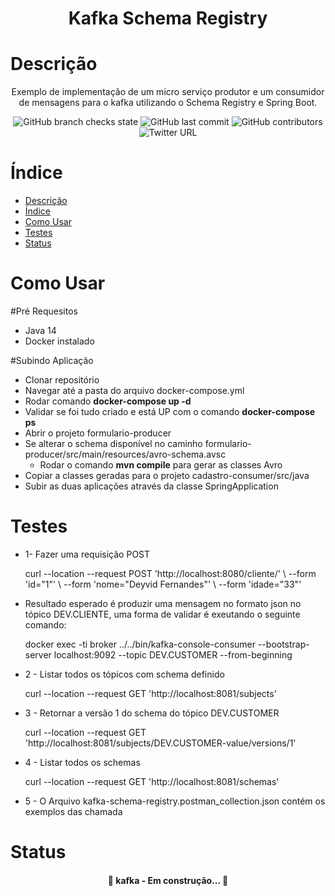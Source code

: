 <h1 align="center">Kafka Schema Registry</h1>

Descrição
=================
<p align="center">Exemplo de implementação de um micro serviço produtor e um consumidor de mensagens para o kafka utilizando o Schema Registry e Spring Boot.</p>

<p align="center">
  <img alt="GitHub branch checks state" src="https://img.shields.io/github/checks-status/deyviddfs/kafka-schema-registry/main">
  <img alt="GitHub last commit" src="https://img.shields.io/github/last-commit/deyviddfs/kafka-schema-registry">
  <img alt="GitHub contributors" src="https://img.shields.io/github/contributors/deyviddfs/kafka-schema-registry">
  <img alt="Twitter URL" src="https://img.shields.io/twitter/url?style=social&url=https%3A%2F%2Ftwitter.com%2Fdeyviddfs">
</p>

Índice
=================
<!--ts-->
- [Descrição](#descrição)
- [Índice](#índice)
- [Como Usar](#como-usar)
- [Testes](#testes)
- [Status](#status)
<!--te-->


Como Usar
=================

#Pré Requesitos
* Java 14
* Docker instalado

#Subindo Aplicação
* Clonar repositório
* Navegar até a pasta do arquivo docker-compose.yml
* Rodar comando <b>docker-compose up -d</b>
* Validar se foi tudo criado e está UP com o comando <b>docker-compose ps</b>
* Abrir o projeto formulario-producer
* Se alterar o schema disponível no caminho formulario-producer/src/main/resources/avro-schema.avsc
  * Rodar o comando <b>mvn compile</b> para gerar as classes Avro
* Copiar a classes geradas para o projeto cadastro-consumer/src/java
* Subir as duas aplicações através da classe SpringApplication



Testes
=================
* 1- Fazer uma requisição POST 
    <p>
    curl --location --request POST 'http://localhost:8080/cliente/' \
    --form 'id="1"' \
    --form 'nome="Deyvid Fernandes"' \
    --form 'idade="33"'
    </p>

* Resultado esperado é produzir uma mensagem no formato json no tópico DEV.CLIENTE, uma forma de validar é exeutando o seguinte comando: 
    <p>docker exec -ti broker ../../bin/kafka-console-consumer --bootstrap-server localhost:9092 --topic DEV.CUSTOMER --from-beginning</p>

* 2 - Listar todos os tópicos com schema definido
    <P>curl --location --request GET 'http://localhost:8081/subjects' </P>

* 3 - Retornar a versão 1 do schema do tópico DEV.CUSTOMER
    <p>curl --location --request GET 'http://localhost:8081/subjects/DEV.CUSTOMER-value/versions/1'</p>

* 4 - Listar todos os schemas
    <p>curl --location --request GET 'http://localhost:8081/schemas'</p>

* 5 - O Arquivo kafka-schema-registry.postman_collection.json contém os exemplos das chamada

Status
=================
<h4 align="center"> 
	🚧  kafka - Em construção...  🚧
</h4>
